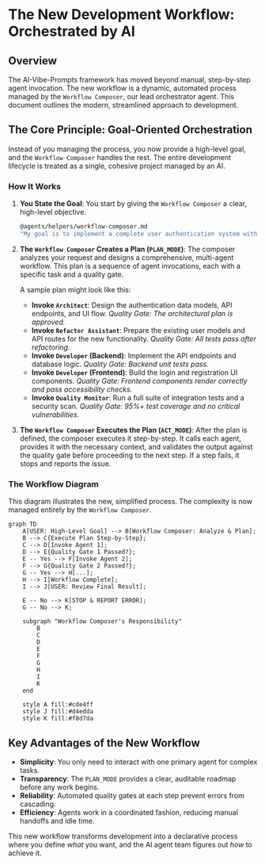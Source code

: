 # The New Development Workflow: Orchestrated by AI

## Overview

The AI-Vibe-Prompts framework has moved beyond manual, step-by-step agent invocation. The new workflow is a dynamic, automated process managed by the `Workflow Composer`, our lead orchestrator agent. This document outlines the modern, streamlined approach to development.

## The Core Principle: Goal-Oriented Orchestration

Instead of you managing the process, you now provide a high-level goal, and the `Workflow Composer` handles the rest. The entire development lifecycle is treated as a single, cohesive project managed by an AI.

### How It Works

1.  **You State the Goal**: You start by giving the `Workflow Composer` a clear, high-level objective.
    
    ```bash
    @agents/helpers/workflow-composer.md
    "My goal is to implement a complete user authentication system with email/password and Google social login. It needs to be secure, scalable, and include all necessary UI components."
    ```

2.  **The `Workflow Composer` Creates a Plan (`PLAN_MODE`)**: The composer analyzes your request and designs a comprehensive, multi-agent workflow. This plan is a sequence of agent invocations, each with a specific task and a quality gate.

    A sample plan might look like this:
    -   **Invoke `Architect`**: Design the authentication data models, API endpoints, and UI flow. *Quality Gate: The architectural plan is approved.*
    -   **Invoke `Refactor Assistant`**: Prepare the existing user models and API routes for the new functionality. *Quality Gate: All tests pass after refactoring.*
    -   **Invoke `Developer` (Backend)**: Implement the API endpoints and database logic. *Quality Gate: Backend unit tests pass.*
    -   **Invoke `Developer` (Frontend)**: Build the login and registration UI components. *Quality Gate: Frontend components render correctly and pass accessibility checks.*
    -   **Invoke `Quality Monitor`**: Run a full suite of integration tests and a security scan. *Quality Gate: 95%+ test coverage and no critical vulnerabilities.*

3.  **The `Workflow Composer` Executes the Plan (`ACT_MODE`)**: After the plan is defined, the composer executes it step-by-step. It calls each agent, provides it with the necessary context, and validates the output against the quality gate before proceeding to the next step. If a step fails, it stops and reports the issue.

### The Workflow Diagram

This diagram illustrates the new, simplified process. The complexity is now managed entirely by the `Workflow Composer`.

```mermaid
graph TD
    A[USER: High-Level Goal] --> B[Workflow Composer: Analyze & Plan];
    B --> C{Execute Plan Step-by-Step};
    C --> D[Invoke Agent 1];
    D --> E{Quality Gate 1 Passed?};
    E -- Yes --> F[Invoke Agent 2];
    F --> G{Quality Gate 2 Passed?};
    G -- Yes --> H[...];
    H --> I[Workflow Complete];
    I --> J[USER: Review Final Result];

    E -- No --> K[STOP & REPORT ERROR];
    G -- No --> K;

    subgraph "Workflow Composer's Responsibility"
        B
        C
        D
        E
        F
        G
        H
        I
        K
    end

    style A fill:#cde4ff
    style J fill:#d4edda
    style K fill:#f8d7da
```

## Key Advantages of the New Workflow

-   **Simplicity**: You only need to interact with one primary agent for complex tasks.
-   **Transparency**: The `PLAN_MODE` provides a clear, auditable roadmap before any work begins.
-   **Reliability**: Automated quality gates at each step prevent errors from cascading.
-   **Efficiency**: Agents work in a coordinated fashion, reducing manual handoffs and idle time.

This new workflow transforms development into a declarative process where you define *what* you want, and the AI agent team figures out *how* to achieve it.